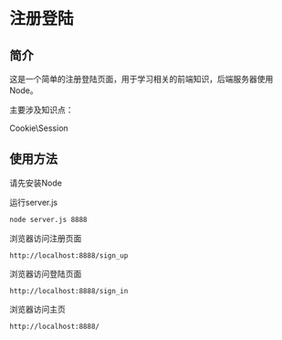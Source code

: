 # 注册登陆

## 简介

这是一个简单的注册登陆页面，用于学习相关的前端知识，后端服务器使用Node。

主要涉及知识点：

Cookie\Session

## 使用方法

请先安装Node

运行server.js

```bash
node server.js 8888
```

浏览器访问注册页面

```
http://localhost:8888/sign_up
```

浏览器访问登陆页面

```
http://localhost:8888/sign_in
```

浏览器访问主页

```
http://localhost:8888/
```

